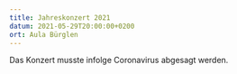 ```yaml
---
title: Jahreskonzert 2021
datum: 2021-05-29T20:00:00+0200
ort: Aula Bürglen
---
```


Das Konzert musste infolge Coronavirus abgesagt werden.
